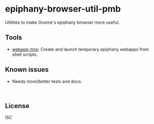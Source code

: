 ﻿
<!--#echo json="package.json" key="name" underline="=" -->
epiphany-browser-util-pmb
=========================
<!--/#echo -->

<!--#echo json="package.json" key="description" -->
Utilities to make Gnome&#39;s epiphany browser more useful.
<!--/#echo -->



Tools
-----

* [webapp-tmp](webapp-tmp/README.md):
  Create and launch temporary epiphany webapps from shell scripts.





<!--#toc stop="scan" -->



Known issues
------------

* Needs more/better tests and docs.




&nbsp;


License
-------
<!--#echo json="package.json" key=".license" -->
ISC
<!--/#echo -->
